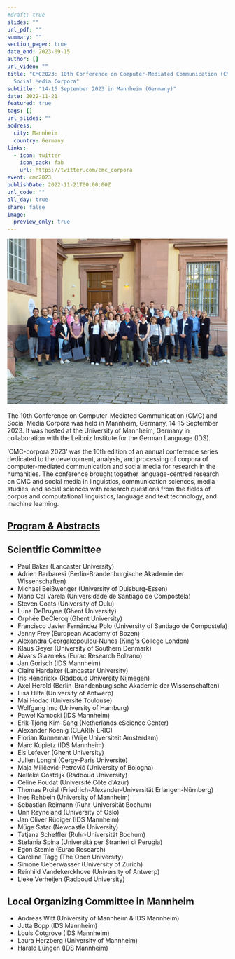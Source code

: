 ```yaml
---
#draft: true
slides: ""
url_pdf: ""
summary: ""
section_pager: true
date_end: 2023-09-15
author: []
url_video: ""
title: "CMC2023: 10th Conference on Computer-Mediated Communication (CMC) and
  Social Media Corpora"
subtitle: "14-15 September 2023 in Mannheim (Germany)"
date: 2022-11-21
featured: true
tags: []
url_slides: ""
address:
  city: Mannheim
  country: Germany
links:
  - icon: twitter
    icon_pack: fab
    url: https://twitter.com/cmc_corpora
event: cmc2023
publishDate: 2022-11-21T00:00:00Z
url_code: ""
all_day: true
share: false
image:
  preview_only: true
---
```

![Group Photo](featured.jpg "Group Photo")


The 10th Conference on Computer-Mediated Communication (CMC) and Social Media Corpora was held in Mannheim, Germany, 14-15 September 2023. It was hosted at the University of Mannheim, Germany in collaboration with the Leibniz Institute for the German Language (IDS).

‘CMC-corpora 2023’ was the 10th edition of an annual conference series dedicated to the development, analysis, and processing of corpora of computer-mediated communication and social media for research in the humanities. The conference brought together language-centred research on CMC and social media in linguistics, communication sciences, media studies, and social sciences with research questions from the fields of corpus and computational linguistics, language and text technology, and machine learning.

## [Program & Abstracts](https://easychair.org/smart-program/CMC2023/)

## Scientific Committee

* Paul Baker (Lancaster University)
* Adrien Barbaresi (Berlin-Brandenburgische Akademie der Wissenschaften)
* Michael Beißwenger (University of Duisburg-Essen)
* Mario Cal Varela (Universidade de Santiago de Compostela)
* Steven Coats (University of Oulu)
* Luna DeBruyne (Ghent University)
* Orphée DeClercq (Ghent University)
* Francisco Javier Fernández Polo (University of Santiago de Compostela)
* Jenny Frey (European Academy of Bozen)
* Alexandra Georgakopoulou-Nunes (King's College London)
* Klaus Geyer (University of Southern Denmark)
* Aivars Glaznieks (Eurac Research Bolzano)
* Jan Gorisch (IDS Mannheim)
* Claire Hardaker (Lancaster University)
* Iris Hendrickx (Radboud University Nijmegen)
* Axel Herold (Berlin-Brandenburgische Akademie der Wissenschaften)
* Lisa Hilte (University of Antwerp)
* Mai Hodac (Université Toulouse)
* Wolfgang Imo (University of Hamburg)
* Paweł Kamocki (IDS Mannheim)
* Erik-Tjong Kim-Sang (Netherlands eScience Center)
* Alexander Koenig (CLARIN ERIC)
* Florian Kunneman (Vrije Universiteit Amsterdam)
* Marc Kupietz (IDS Mannheim)
* Els Lefever (Ghent University)
* Julien Longhi (Cergy-Paris Université)
* Maja Miličević-Petrović (University of Bologna)
* Nelleke Oostdijk (Radboud University)
* Céline Poudat (Université Côte d'Azur)
* Thomas Proisl (Friedrich-Alexander-Universität Erlangen-Nürnberg)
* Ines Rehbein (University of Mannheim)
* Sebastian Reimann (Ruhr-Universität Bochum)
* Unn Røyneland (University of Oslo)
* Jan Oliver Rüdiger (IDS Mannheim)
* Müge Satar (Newcastle University)
* Tatjana Scheffler (Ruhr-Universität Bochum)
* Stefania Spina (Università per Stranieri di Perugia)
* Egon Stemle (Eurac Research)
* Caroline Tagg (The Open University)
* Simone Ueberwasser (University of Zurich)
* Reinhild Vandekerckhove (University of Antwerp)
* Lieke Verheijen (Radboud University)

## Local Organizing Committee in Mannheim

* Andreas Witt (University of Mannheim & IDS Mannheim)
* Jutta Bopp (IDS Mannheim)
* Louis Cotgrove (IDS Mannheim)
* Laura Herzberg (University of Mannheim)
* Harald Lüngen (IDS Mannheim)
